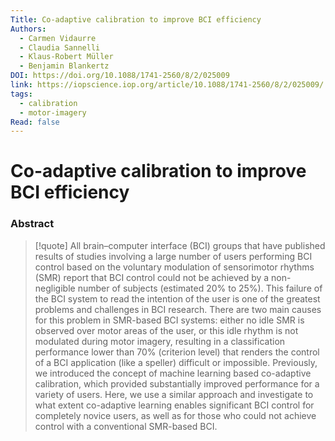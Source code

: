 ```yaml
---
Title: Co-adaptive calibration to improve BCI efficiency
Authors:
  - Carmen Vidaurre
  - Claudia Sannelli
  - Klaus-Robert Müller
  - Benjamin Blankertz
DOI: https://doi.org/10.1088/1741-2560/8/2/025009
link: https://iopscience.iop.org/article/10.1088/1741-2560/8/2/025009/
tags:
  - calibration
  - motor-imagery
Read: false
---
```


# Co-adaptive calibration to improve BCI efficiency

### Abstract
>[!quote] All brain–computer interface (BCI) groups that have published results of studies involving a large number of users performing BCI control based on the voluntary modulation of sensorimotor rhythms (SMR) report that BCI control could not be achieved by a non-negligible number of subjects (estimated 20% to 25%). This failure of the BCI system to read the intention of the user is one of the greatest problems and challenges in BCI research. There are two main causes for this problem in SMR-based BCI systems: either no idle SMR is observed over motor areas of the user, or this idle rhythm is not modulated during motor imagery, resulting in a classification performance lower than 70% (criterion level) that renders the control of a BCI application (like a speller) difficult or impossible. Previously, we introduced the concept of machine learning based co-adaptive calibration, which provided substantially improved performance for a variety of users. Here, we use a similar approach and investigate to what extent co-adaptive learning enables significant BCI control for completely novice users, as well as for those who could not achieve control with a conventional SMR-based BCI.

